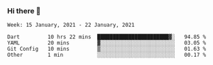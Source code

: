 ### Hi there 👋

<!--
**devcat37/devcat37** is a ✨ _special_ ✨ repository because its `README.md` (this file) appears on your GitHub profile.

Here are some ideas to get you started:

- 🔭 I’m currently working on ...
- 🌱 I’m currently learning ...
- 👯 I’m looking to collaborate on ...
- 🤔 I’m looking for help with ...
- 💬 Ask me about ...
- 📫 How to reach me: ...
- 😄 Pronouns: ...
- ⚡ Fun fact: ...
-->

<!--START_SECTION:waka-->
```text
Week: 15 January, 2021 - 22 January, 2021

Dart         10 hrs 22 mins  ███████████████████████▓░   94.85 % 
YAML         20 mins         ▓░░░░░░░░░░░░░░░░░░░░░░░░   03.05 % 
Git Config   10 mins         ▒░░░░░░░░░░░░░░░░░░░░░░░░   01.63 % 
Other        1 min           ░░░░░░░░░░░░░░░░░░░░░░░░░   00.17 % 
```
<!--END_SECTION:waka-->
